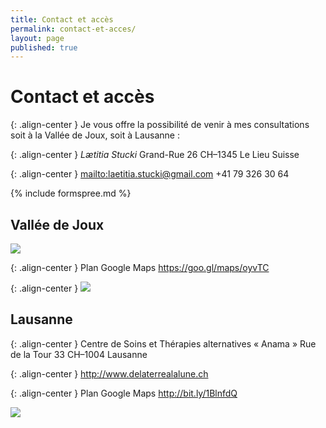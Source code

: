 ```yaml
---
title: Contact et accès
permalink: contact-et-acces/
layout: page
published: true
---
```


# Contact et accès

{: .align-center }
Je vous offre la possibilité de venir à mes consultations soit à la Vallée de Joux, soit à Lausanne :

{: .align-center }
*Lætitia Stucki*
Grand-Rue 26
CH–1345 Le Lieu
Suisse

{: .align-center }
<mailto:laetitia.stucki@gmail.com>
<i class="fa fa-mobile"></i> +41 79 326 30 64

{% include formspree.md %}


## Vallée de Joux

![](../images/laetitia-stucki-cabinet-vallee-de-joux.jpg)

{: .align-center }
Plan Google Maps
<https://goo.gl/maps/oyvTC>

{: .align-center }
![](../images/laetitia-stucki-cabinet-vallee-de-joux-acces.jpg)

## Lausanne

{: .align-center }
Centre de Soins et Thérapies alternatives
« Anama »
Rue de la Tour 33
CH–1004 Lausanne

{: .align-center }
<http://www.delaterrealalune.ch>

{: .align-center }
Plan Google Maps
<http://bit.ly/1BlnfdQ>

![](../images/laetitia-stucki-cabinet-lausanne.jpg)

